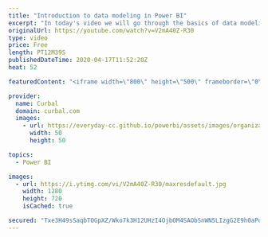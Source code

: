 ```yaml
---
title: "Introduction to data modeling in Power BI"
excerpt: "In today's video we will go through the basics of data modeling in Power BI, to get you started fast and easy!  Links to mentioned resources: Flat tables vs models power bi: https://www.youtube.com/watch?v=QWHE8N3AkT0  Get covid data in power bi: https://www.youtube.com/watch?v=4vfAz7XDuH0 or https://www.youtube.com/watch?v=r9i7CTdOsBo"
originalUrl: https://youtube.com/watch?v=V2mA40Z-R30
type: video
price: Free
length: PT12M39S
publishedDateTime: 2020-04-17T11:52:20Z
heat: 52

featuredContent: "<iframe width=\"800\" height=\"500\" frameborder=\"0\" src=\"https://www.youtube.com/embed/V2mA40Z-R30\" allow=\"accelerometer; autoplay; encrypted-media; gyroscope; picture-in-picture\" allowfullscreen></iframe>"

provider:
  name: Curbal
  domain: curbal.com
  images:
    - url: https://everyday-cc.github.io/powerbi/assets/images/organizations/curbal.com-50x50.jpg
      width: 50
      height: 50

topics:
  - Power BI

images:
  - url: https://i.ytimg.com/vi/V2mA40Z-R30/maxresdefault.jpg
    width: 1280
    height: 720
    isCached: true

secured: "Txe3H49sSaqbTOGpXZ/Wko7k3H12UHzI4OjbOM4SAObSnWN5LIzgG2E9h0aPqMr2NU34bbdsWGhUEmwB074IUXL+AddMYhbIIef5OLMJ+86qvnkQCSKTxtOvw50OjnawfjjU84BhpWG2MuKESQvZt8xbTzvK7DmlcPvwFS6QOl8dL+TT7tuL7nqWNnLLhiaw5rzW/RcXYqSO61YCuIS8VCz4Owq3txRJnmBrs8XMghJh0+/+Q6kOQAQNQ1OrkZ5lwiag4qOK0qLCF5AZT6MnMD3oM1kwm6Tw8SNUoELXF4oFF1KhJMNuxE21bzJpbBQ0b/eF7qr1G2nmeEOWjP49mzcSE0YxaGT2UboQVFZok8Hpg0v1n705simuiNBatcjmPnivrBkp+cFJzIQMukWxQhkazi+nO/dSkPLIpi/XuUs=;7FOCL31/Rm6p+OiecTRnIA=="
---
```


